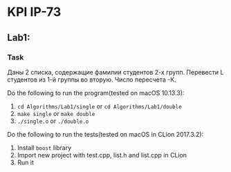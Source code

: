 # KPI IP-73

## Lab1:
### Task
Даны 2 списка, содержащие фамилии 
студентов 2-х групп. Перевести L 
студентов из 1-й группы во вторую. 
Число пересчета -К.

Do the following to run the program(tested on macOS 10.13.3):
1. `cd Algorithms/Lab1/single` or `cd Algorithms/Lab1/double`
2. `make single` or `make double`
3. `./single.o` or `./double.o`

Do the following to run the tests(tested on macOS in CLion 2017.3.2):
1. Install `boost` library
2. Import new project with test.cpp, list.h and list.cpp in CLion
3. Run it
